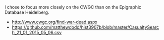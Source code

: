 I chose to focus more closely on the CWGC than on the Epigraphic Database Heidelberg.
 - http://www.cwgc.org/find-war-dead.aspx
 - https://github.com/matthewdodd/hist3907b/blob/master/CasualtySearch_21_01_2015_05_06.csv
